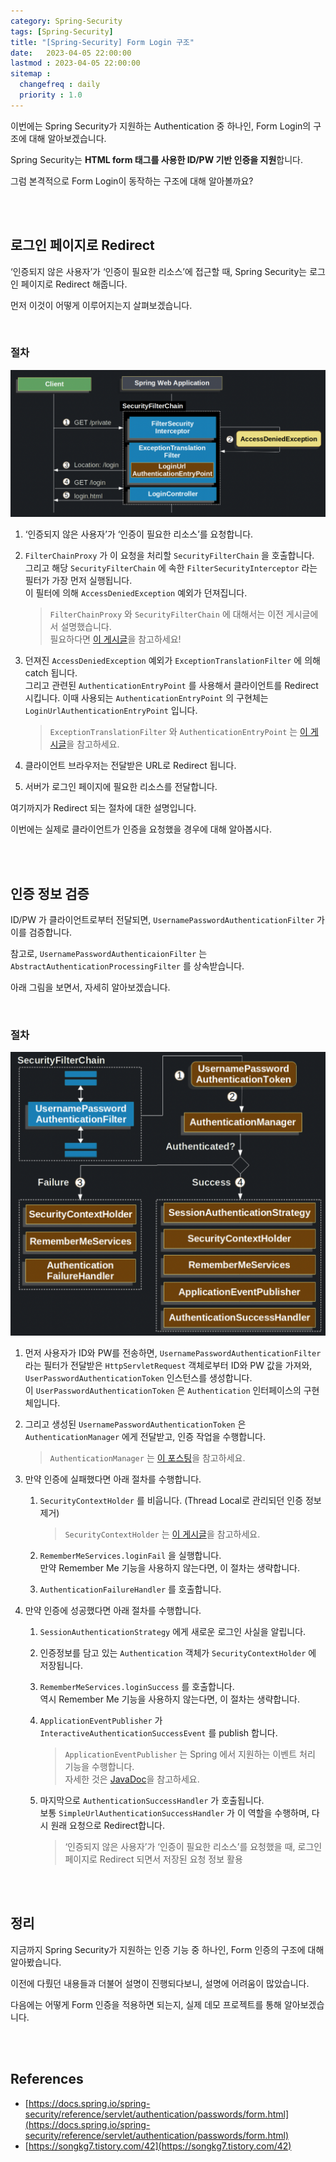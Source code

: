 ```yaml
---
category: Spring-Security
tags: [Spring-Security]
title: "[Spring-Security] Form Login 구조"
date:   2023-04-05 22:00:00 
lastmod : 2023-04-05 22:00:00
sitemap :
  changefreq : daily
  priority : 1.0
---
```


이번에는 Spring Security가 지원하는 Authentication 중 하나인, Form Login의 구조에 대해 알아보겠습니다.

Spring Security는 **HTML form 태그를 사용한 ID/PW 기반 인증을 지원**합니다.

그럼 본격적으로 Form Login이 동작하는 구조에 대해 알아볼까요?

<br/><br/>

## 로그인 페이지로 Redirect

‘인증되지 않은 사용자’가 ‘인증이 필요한 리소스’에 접근할 때, Spring Security는 로그인 페이지로 Redirect 해줍니다.

먼저 이것이 어떻게 이루어지는지 살펴보겠습니다.

<br/>

### 절차

![Untitled](/assets/img/2023-04-05-SpringSecurity_FormLogin_Structure/Untitled.png)

1. ‘인증되지 않은 사용자’가 ‘인증이 필요한 리소스’를 요청합니다.
2. `FilterChainProxy` 가 이 요청을 처리할 `SecurityFilterChain` 을 호출합니다.  
그리고 해당 `SecurityFilterChain` 에 속한 `FilterSecurityInterceptor` 라는 필터가 가장 먼저 실행됩니다.  
이 필터에 의해 `AccessDeniedException` 예외가 던져집니다.
    
    > `FilterChainProxy` 와 `SecurityFilterChain` 에 대해서는 이전 게시글에서 설명했습니다.  
    필요하다면 [이 게시글](https://taegyunwoo.github.io/spring-security/SpringSecurity_Structure#filterchainproxy-%EC%99%80-securityfilterchain)을 참고하세요!
    > 
3. 던져진 `AccessDeniedException` 예외가 `ExceptionTranslationFilter` 에 의해 catch 됩니다.  
그리고 관련된 `AuthenticationEntryPoint` 를 사용해서 클라이언트를 Redirect 시킵니다.
이때 사용되는 `AuthenticationEntryPoint` 의 구현체는 `LoginUrlAuthenticationEntryPoint` 입니다.
    
    > `ExceptionTranslationFilter` 와 `AuthenticationEntryPoint` 는 [이 게시글](https://taegyunwoo.github.io/spring-security/SpringSecurity_Structure#exceptiontranslationfilter)을 참고하세요.
    > 
4. 클라이언트 브라우저는 전달받은 URL로 Redirect 됩니다.
5. 서버가 로그인 페이지에 필요한 리소스를 전달합니다.

여기까지가 Redirect 되는 절차에 대한 설명입니다.

이번에는 실제로 클라이언트가 인증을 요청했을 경우에 대해 알아봅시다.

<br/><br/>

## 인증 정보 검증

ID/PW 가 클라이언트로부터 전달되면, `UsernamePasswordAuthenticationFilter` 가 이를 검증합니다.

참고로, `UsernamePasswordAuthenticaionFilter` 는 `AbstractAuthenticationProcessingFilter` 를 상속받습니다.

아래 그림을 보면서, 자세히 알아보겠습니다.

<br/>

### 절차

![Untitled](/assets/img/2023-04-05-SpringSecurity_FormLogin_Structure/Untitled%201.png)

1. 먼저 사용자가 ID와 PW를 전송하면,  `UsernamePasswordAuthenticationFilter` 라는 필터가 전달받은 `HttpServletRequest` 객체로부터 ID와 PW 값을 가져와, `UserPasswordAuthenticationToken` 인스턴스를 생성합니다.  
이 `UserPasswordAuthenticationToken` 은 `Authentication` 인터페이스의 구현체입니다.
2. 그리고 생성된 `UsernamePasswordAuthenticationToken` 은 `AuthenticationManager` 에게 전달받고, 인증 작업을 수행합니다.
    
    > `AuthenticationManager` 는 [이 포스팅](https://taegyunwoo.github.io/spring-security/SpringSecurity_Authentication_Structure#authenticationmanager)을 참고하세요.
    > 
3. 만약 인증에 실패했다면 아래 절차를 수행합니다.
    1. `SecurityContextHolder` 를 비웁니다. (Thread Local로 관리되던 인증 정보 제거)
        
        > `SecurityContextHolder` 는 [이 게시글](https://taegyunwoo.github.io/spring-security/SpringSecurity_Authentication_Structure#securitycontextholder)을 참고하세요.
        > 
    2. `RememberMeServices.loginFail` 을 실행합니다.  
    만약 Remember Me 기능을 사용하지 않는다면, 이 절차는 생략합니다.
    3. `AuthenticationFailureHandler` 를 호출합니다.
4. 만약 인증에 성공했다면 아래 절차를 수행합니다.
    1. `SessionAuthenticationStrategy` 에게 새로운 로그인 사실을 알립니다.
    2. 인증정보를 담고 있는 `Authentication` 객체가 `SecurityContextHolder` 에 저장됩니다.
    3. `RememberMeServices.loginSuccess` 를 호출합니다.  
    역시 Remember Me 기능을 사용하지 않는다면, 이 절차는 생략합니다.
    4. `ApplicationEventPublisher` 가 `InteractiveAuthenticationSuccessEvent` 를 publish 합니다.
        
        > `ApplicationEventPublisher` 는 Spring 에서 지원하는 이벤트 처리 기능을 수행합니다.  
        자세한 것은 [JavaDoc](https://docs.spring.io/spring-framework/docs/current/javadoc-api/org/springframework/context/ApplicationEventPublisher.html)을 참고하세요.
        
    5. 마지막으로 `AuthenticationSuccessHandler` 가 호출됩니다.  
    보통 `SimpleUrlAuthenticationSuccessHandler` 가 이 역할을 수행하며, 다시 원래 요청으로 Redirect합니다.
        
        > ‘인증되지 않은 사용자’가 ‘인증이 필요한 리소스’를 요청했을 때, 로그인 페이지로 Redirect 되면서 저장된 요청 정보 활용
        > 

<br/><br/>

## 정리

지금까지 Spring Security가 지원하는 인증 기능 중 하나인, Form 인증의 구조에 대해 알아봤습니다.

이전에 다뤘던 내용들과 더불어 설명이 진행되다보니, 설명에 어려움이 많았습니다.

다음에는 어떻게 Form 인증을 적용하면 되는지, 실제 데모 프로젝트를 통해 알아보겠습니다.

<br/><br/>

## References

- [https://docs.spring.io/spring-security/reference/servlet/authentication/passwords/form.html](https://docs.spring.io/spring-security/reference/servlet/authentication/passwords/form.html)
- [https://songkg7.tistory.com/42](https://songkg7.tistory.com/42)